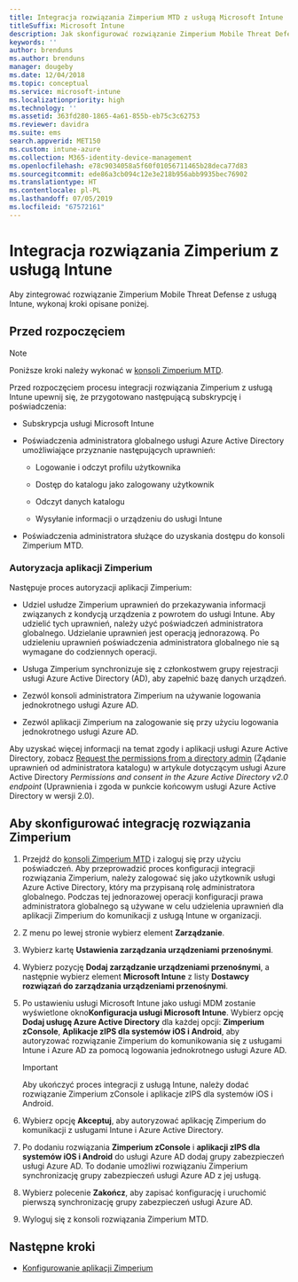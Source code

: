 ```yaml
---
title: Integracja rozwiązania Zimperium MTD z usługą Microsoft Intune
titleSuffix: Microsoft Intune
description: Jak skonfigurować rozwiązanie Zimperium Mobile Threat Defense (MTD) za pomocą usługi Microsoft Intune w celu kontrolowania dostępu urządzeń przenośnych do zasobów firmy.
keywords: ''
author: brenduns
ms.author: brenduns
manager: dougeby
ms.date: 12/04/2018
ms.topic: conceptual
ms.service: microsoft-intune
ms.localizationpriority: high
ms.technology: ''
ms.assetid: 363fd280-1865-4a61-855b-eb75c3c62753
ms.reviewer: davidra
ms.suite: ems
search.appverid: MET150
ms.custom: intune-azure
ms.collection: M365-identity-device-management
ms.openlocfilehash: e78c9034058a5f60f01056711465b28deca77d83
ms.sourcegitcommit: ede86a3cb094c12e3e218b956abb9935bec76902
ms.translationtype: HT
ms.contentlocale: pl-PL
ms.lasthandoff: 07/05/2019
ms.locfileid: "67572161"
---
```

# <a name="integrate-zimperium-with-intune"></a>Integracja rozwiązania Zimperium z usługą Intune

Aby zintegrować rozwiązanie Zimperium Mobile Threat Defense z usługą Intune, wykonaj kroki opisane poniżej.

## <a name="before-you-begin"></a>Przed rozpoczęciem

> [!NOTE]
> Poniższe kroki należy wykonać w [konsoli Zimperium MTD](https://www.zimperium.com/platform).

Przed rozpoczęciem procesu integracji rozwiązania Zimperium z usługą Intune upewnij się, że przygotowano następującą subskrypcję i poświadczenia:

- Subskrypcja usługi Microsoft Intune

- Poświadczenia administratora globalnego usługi Azure Active Directory umożliwiające przyznanie następujących uprawnień:

    - Logowanie i odczyt profilu użytkownika

    - Dostęp do katalogu jako zalogowany użytkownik

    - Odczyt danych katalogu

    - Wysyłanie informacji o urządzeniu do usługi Intune

- Poświadczenia administratora służące do uzyskania dostępu do konsoli Zimperium MTD.

### <a name="zimperium-app-authorization"></a>Autoryzacja aplikacji Zimperium

Następuje proces autoryzacji aplikacji Zimperium:

- Udziel usłudze Zimperium uprawnień do przekazywania informacji związanych z kondycją urządzenia z powrotem do usługi Intune. Aby udzielić tych uprawnień, należy użyć poświadczeń administratora globalnego. Udzielanie uprawnień jest operacją jednorazową. Po udzieleniu uprawnień poświadczenia administratora globalnego nie są wymagane do codziennych operacji.

- Usługa Zimperium synchronizuje się z członkostwem grupy rejestracji usługi Azure Active Directory (AD), aby zapełnić bazę danych urządzeń.

- Zezwól konsoli administratora Zimperium na używanie logowania jednokrotnego usługi Azure AD.

- Zezwól aplikacji Zimperium na zalogowanie się przy użyciu logowania jednokrotnego usługi Azure AD.

Aby uzyskać więcej informacji na temat zgody i aplikacji usługi Azure Active Directory, zobacz [Request the permissions from a directory admin](https://docs.microsoft.com/azure/active-directory/develop/v2-permissions-and-consent#request-the-permissions-from-a-directory-admin) (Żądanie uprawnień od administratora katalogu) w artykule dotyczącym usługi Azure Active Directory *Permissions and consent in the Azure Active Directory v2.0 endpoint* (Uprawnienia i zgoda w punkcie końcowym usługi Azure Active Directory w wersji 2.0).


## <a name="to-set-up-zimperium-integration"></a>Aby skonfigurować integrację rozwiązania Zimperium

1. Przejdź do [konsoli Zimperium MTD](https://www.zimperium.com/platform) i zaloguj się przy użyciu poświadczeń. Aby przeprowadzić proces konfiguracji integracji rozwiązania Zimperium, należy zalogować się jako użytkownik usługi Azure Active Directory, który ma przypisaną rolę administratora globalnego. Podczas tej jednorazowej operacji konfiguracji prawa administratora globalnego są używane w celu udzielenia uprawnień dla aplikacji Zimperium do komunikacji z usługą Intune w organizacji. 

2. Z menu po lewej stronie wybierz element **Zarządzanie**.

3. Wybierz kartę **Ustawienia zarządzania urządzeniami przenośnymi**.

4. Wybierz pozycję **Dodaj zarządzanie urządzeniami przenośnymi**, a następnie wybierz element **Microsoft Intune** z listy **Dostawcy rozwiązań do zarządzania urządzeniami przenośnymi**.

5. Po ustawieniu usługi Microsoft Intune jako usługi MDM zostanie wyświetlone okno**Konfiguracja usługi Microsoft Intune**. Wybierz opcję **Dodaj usługę Azure Active Directory** dla każdej opcji: **Zimperium zConsole**, **Aplikacje zIPS dla systemów iOS i Android**, aby autoryzować rozwiązanie Zimperium do komunikowania się z usługami Intune i Azure AD za pomocą logowania jednokrotnego usługi Azure AD.

    > [!IMPORTANT]  
    > Aby ukończyć proces integracji z usługą Intune, należy dodać rozwiązanie Zimperium zConsole i aplikacje zIPS dla systemów iOS i Android.

6. Wybierz opcję **Akceptuj**, aby autoryzować aplikację Zimperium do komunikacji z usługami Intune i Azure Active Directory.

7. Po dodaniu rozwiązania **Zimperium zConsole** i **aplikacji zIPS dla systemów iOS i Android** do usługi Azure AD dodaj grupy zabezpieczeń usługi Azure AD. To dodanie umożliwi rozwiązaniu Zimperium synchronizację grupy zabezpieczeń usługi Azure AD z jej usługą.

8. Wybierz polecenie **Zakończ**, aby zapisać konfigurację i uruchomić pierwszą synchronizację grupy zabezpieczeń usługi Azure AD.

9. Wyloguj się z konsoli rozwiązania Zimperium MTD.

## <a name="next-steps"></a>Następne kroki

- [Konfigurowanie aplikacji Zimperium](mtd-apps-ios-app-configuration-policy-add-assign.md)
